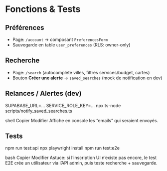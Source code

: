 # Fonctions & Tests

## Préférences
- Page: `/account` → composant `PreferencesForm`
- Sauvegarde en table `user_preferences` (RLS: owner-only)

## Recherche
- Page: `/search` (autocomplete villes, filtres services/budget, cartes)
- Bouton **Créer une alerte** → `saved_searches` (mock de notification en dev)

## Relances / Alertes (dev)
SUPABASE_URL=... SERVICE_ROLE_KEY=... npx ts-node scripts/notify_saved_searches.ts

shell
Copier
Modifier
Affiche en console les “emails” qui seraient envoyés.

## Tests
npm run test:api
npx playwright install
npm run test:e2e

bash
Copier
Modifier
Astuce: si l’inscription UI n’existe pas encore, le test E2E crée un utilisateur via l’API admin, puis teste recherche + sauvegarde.
